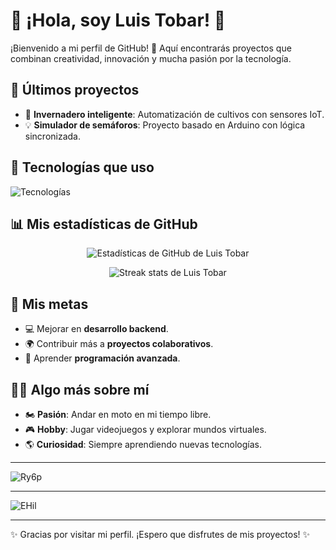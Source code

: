 # 🌟 ¡Hola, soy Luis Tobar! 👋

¡Bienvenido a mi perfil de GitHub! 🚀 Aquí encontrarás proyectos que combinan creatividad, innovación y mucha pasión por la tecnología.

## 🚀 Últimos proyectos
- 🌱 **Invernadero inteligente**: Automatización de cultivos con sensores IoT.
- 💡 **Simulador de semáforos**: Proyecto basado en Arduino con lógica sincronizada.

## 🔧 Tecnologías que uso
![Tecnologías](https://skillicons.dev/icons?i=java,androidstudio,arduino,git,html,css,js,python)

## 📊 Mis estadísticas de GitHub
<p align="center">
  <img src="https://github-readme-stats.vercel.app/api?username=LuisTobar&show_icons=true&theme=radical" alt="Estadísticas de GitHub de Luis Tobar" />
</p>

<p align="center">
  <img src="https://github-readme-streak-stats.herokuapp.com/?user=LuisTobar&theme=radical" alt="Streak stats de Luis Tobar" />
</p>

## 🎯 Mis metas
- 💻 Mejorar en **desarrollo backend**.
- 🌍 Contribuir más a **proyectos colaborativos**.
- 🧠 Aprender **programación avanzada**.

## 🤹‍♂️ Algo más sobre mí
- 🏍️ **Pasión**: Andar en moto en mi tiempo libre.
- 🎮 **Hobby**: Jugar videojuegos y explorar mundos virtuales.
- 🌎 **Curiosidad**: Siempre aprendiendo nuevas tecnologías.

---

![Ry6p](https://github.com/user-attachments/assets/14a61c84-7a6f-400a-87d7-6453d5f2dfe7)

---
![EHil](https://github.com/user-attachments/assets/6bc89dd3-e7cf-4d87-b489-9ea49288f254)

---

✨ Gracias por visitar mi perfil. ¡Espero que disfrutes de mis proyectos! ✨

